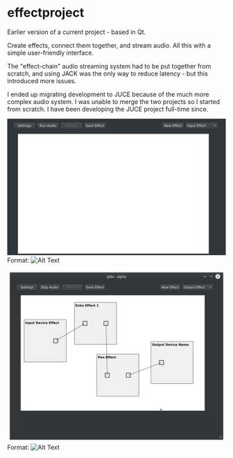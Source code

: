 # effectproject

Earlier version of a current project - based in Qt.

Create effects, connect them together, and stream audio. All this with a simple user-friendly interface.

The "effect-chain" audio streaming system had to be put together from scratch, and using JACK was the only way to reduce latency - but this introduced more issues.

I ended up migrating development to JUCE because of the much more complex audio system. I was unable to merge the two projects so I started from scratch. 
I have been developing the JUCE project full-time since.

![Demo](/demo.gif)
Format: ![Alt Text](url)

![Screenshot](/screenshot.png)
Format: ![Alt Text](url)

